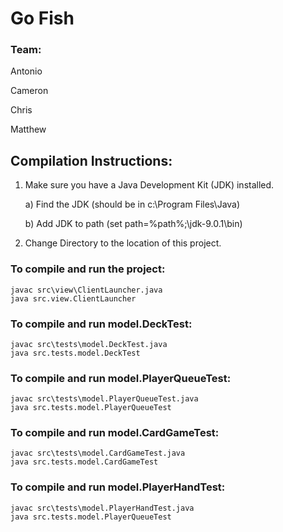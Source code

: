 # Go Fish

### Team: 
Antonio

Cameron

Chris

Matthew

## Compilation Instructions:
1. Make sure you have a Java Development Kit (JDK) installed.

	a) Find the JDK (should be in c:\Program Files\Java)
	
	b) Add JDK to path (set path=%path%;<path-to-jdk>\jdk-9.0.1\bin)
	
2. Change Directory to the location of this project.

### To compile and run the project: 
```
javac src\view\ClientLauncher.java
java src.view.ClientLauncher
```
 
### To compile and run model.DeckTest:
```
javac src\tests\model.DeckTest.java
java src.tests.model.DeckTest
```
 
### To compile and run model.PlayerQueueTest:
```
javac src\tests\model.PlayerQueueTest.java
java src.tests.model.PlayerQueueTest
```
 
### To compile and run model.CardGameTest:
```
javac src\tests\model.CardGameTest.java
java src.tests.model.CardGameTest
```
 
### To compile and run model.PlayerHandTest:
```
javac src\tests\model.PlayerHandTest.java
java src.tests.model.PlayerQueueTest
```
